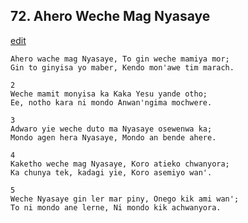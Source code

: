 
## 72.  Ahero Weche Mag Nyasaye
[edit](https://docs.google.com/document/d/1gwqvTRNJiLvag5hdW_bzc7Dr7geqjU%2D0/edit?mode=html)



    Ahero wache mag Nyasaye, To gin weche mamiya mor;
    Gin to ginyisa yo maber, Kendo mon'awe tim marach.

    2
    Weche mamit monyisa ka Kaka Yesu yande otho;
    Ee, notho kara ni mondo Anwan'ngima mochwere.

    3
    Adwaro yie weche duto ma Nyasaye osewenwa ka;
    Mondo agen hera Nyasaye, Mondo an bende ahere.

    4
    Kaketho weche mag Nyasaye, Koro atieko chwanyora;
    Ka chunya tek, kadagi yie, Koro asemiyo wan'.

    5
    Weche Nyasaye gin ler mar piny, Onego kik ami wan';
    To ni mondo ane lerne, Ni mondo kik achwanyora.
